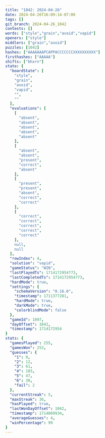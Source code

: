 ```yaml
---
title: "1042: 2024-04-26"
date: 2024-04-26T16:09:14-07:00
tags: []
git_branch: 2024-04-26_1042
contests: []
words: ["style","grain","avoid","vapid"]
openers: ["style"]
middlers: ["grain","avoid"]
puzzles: [1042]
hashes: ["AAAAAAAPCAPPACCCCCCCXXXXXXXXXX"]
firsthashes: ["AAAAA"]
shifts: ["bhxrn"]
state: {
  "boardState": [
    "style",
    "grain",
    "avoid",
    "vapid",
    "",
    ""
  ],
  "evaluations": [
    [
      "absent",
      "absent",
      "absent",
      "absent",
      "absent"
    ],
    [
      "absent",
      "absent",
      "present",
      "correct",
      "absent"
    ],
    [
      "present",
      "present",
      "absent",
      "correct",
      "correct"
    ],
    [
      "correct",
      "correct",
      "correct",
      "correct",
      "correct"
    ],
    null,
    null
  ],
  "rowIndex": 4,
  "solution": "vapid",
  "gameStatus": "WIN",
  "lastPlayedTs": 1714172954773,
  "lastCompletedTs": 1714172954773,
  "hardMode": true,
  "settings": {
    "schemaVersion": "0.16.0",
    "timestamp": 1711377281,
    "hardMode": true,
    "darkMode": true,
    "colorblindMode": false
  },
  "gameId": 1097,
  "dayOffset": 1042,
  "timestamp": 1714172954
}
stats: {
  "gamesPlayed": 255,
  "gamesWon": 253,
  "guesses": {
    "1": 0,
    "2": 12,
    "3": 61,
    "4": 103,
    "5": 47,
    "6": 30,
    "fail": 2
  },
  "currentStreak": 5,
  "maxStreak": 36,
  "hasPlayed": true,
  "lastWonDayOffset": 1042,
  "timestamp": 1714069934,
  "averageGuesses": 4,
  "winPercentage": 99
}
---
```

<!-- more -->
